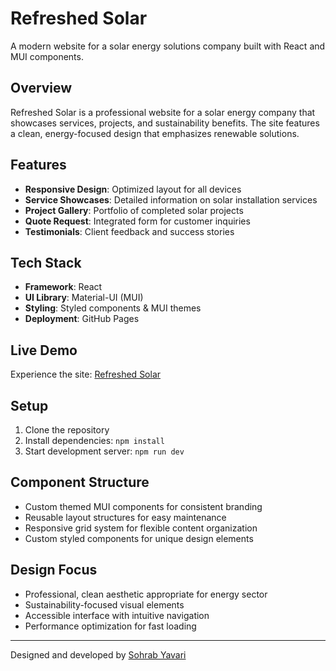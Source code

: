 # Refreshed Solar

A modern website for a solar energy solutions company built with React and MUI components.

## Overview

Refreshed Solar is a professional website for a solar energy company that showcases services, projects, and sustainability benefits. The site features a clean, energy-focused design that emphasizes renewable solutions.

## Features

- **Responsive Design**: Optimized layout for all devices
- **Service Showcases**: Detailed information on solar installation services
- **Project Gallery**: Portfolio of completed solar projects
- **Quote Request**: Integrated form for customer inquiries
- **Testimonials**: Client feedback and success stories

## Tech Stack

- **Framework**: React
- **UI Library**: Material-UI (MUI)
- **Styling**: Styled components & MUI themes
- **Deployment**: GitHub Pages

## Live Demo

Experience the site: [Refreshed Solar](https://sohrabyavari.github.io/Refreshed-Solar/)

## Setup

1. Clone the repository
2. Install dependencies: `npm install`
3. Start development server: `npm run dev`

## Component Structure

- Custom themed MUI components for consistent branding
- Reusable layout structures for easy maintenance
- Responsive grid system for flexible content organization
- Custom styled components for unique design elements

## Design Focus

- Professional, clean aesthetic appropriate for energy sector
- Sustainability-focused visual elements
- Accessible interface with intuitive navigation
- Performance optimization for fast loading

---

Designed and developed by [Sohrab Yavari](https://github.com/sohrabyavari) 
